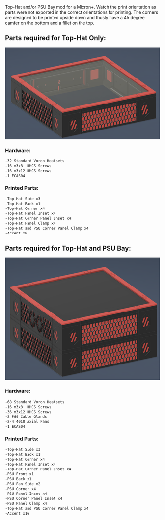 Top-Hat and/or PSU Bay mod for a Micron+. Watch the print orientation as parts were not exported in the correct orientations for printing. The corners are designed to be printed upside down and thusly have a 45 degree camfer on the bottom and a fillet on the top. 

## Parts required for Top-Hat Only:

<img src="Pictures/Top-Hat.png" height="300" />

### Hardware:

    -32 Standard Voron Heatsets
    -16 m3x8  BHCS Screws
    -16 m3x12 BHCS Screws
    -1 ECAS04
    
### Printed Parts:
  
    -Top-Hat Side x3
    -Top-Hat Back x1
    -Top-Hat Corner x4
    -Top-Hat Panel Inset x4
    -Top-Hat Corner Panel Inset x4
    -Top-Hat Panel Clamp x4
    -Top-Hat and PSU Corner Panel Clamp x4
    -Accent x8

## Parts required for Top-Hat and PSU Bay:

<img src="Pictures/Top-Hat and PSU bay.png" height="400" />

### Hardware:
  
    -68 Standard Voron Heatsets
    -16 m3x8  BHCS Screws
    -36 m3x12 BHCS Screws
    -2 PG9 Cable Glands
    -2-4 4010 Axial Fans
    -1 ECAS04
    
### Printed Parts:
  
    -Top-Hat Side x3
    -Top-Hat Back x1
    -Top-Hat Corner x4
    -Top-Hat Panel Inset x4
    -Top-Hat Corner Panel Inset x4
    -PSU Front x1
    -PSU Back x1
    -PSU Fan Side x2
    -PSU Corner x4
    -PSU Panel Inset x4
    -PSU Corner Panel Inset x4
    -PSU Panel Clamp x4
    -Top-Hat and PSU Corner Panel Clamp x4
    -Accent x16
    
